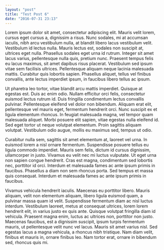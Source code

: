 ```yaml
---
layout: "post"
title: "Test Post 6"
date: "2016-07-31 23:13"
---
```

Lorem ipsum dolor sit amet, consectetur adipiscing elit. Mauris velit lorem, cursus eget cursus a, dignissim a risus. Nunc sodales, mi at accumsan iaculis, nibh arcu vestibulum nulla, at blandit libero lacus vestibulum velit. Vestibulum id lectus nulla. Mauris lectus est, sodales non suscipit at, ultrices eget nulla. Phasellus sodales eget urna id rutrum. Integer sit amet lacus varius, pellentesque nulla quis, pretium nunc. Praesent tempus felis eu lacus maximus, sit amet dapibus risus placerat. Vestibulum sed ipsum vitae sem facilisis ultrices. Pellentesque aliquam neque lacinia malesuada mattis. Curabitur quis lobortis sapien. Phasellus aliquet, tellus vel finibus convallis, ante lectus imperdiet ipsum, in faucibus libero tellus ac ipsum.

Ut pharetra leo tortor, vitae blandit arcu mattis imperdiet. Quisque at egestas est. Duis ac enim odio. Nullam efficitur orci felis, consectetur euismod lectus rutrum id. Duis fringilla condimentum lectus convallis pulvinar. Pellentesque eleifend vel dolor non bibendum. Aliquam erat elit, pellentesque vel mauris eget, fermentum hendrerit orci. Nunc suscipit ex et ligula elementum rhoncus. In feugiat malesuada magna, vel tempor quam malesuada aliquet. Morbi posuere elit sapien, vitae egestas nulla eleifend id. Sed eget tortor ut neque volutpat elementum. Proin sagittis aliquam volutpat. Vestibulum odio augue, mollis eu maximus sed, tempus ut odio.

Curabitur nulla sem, sagittis sit amet elementum at, laoreet vel urna. In euismod lorem a nisl ornare fermentum. Suspendisse posuere tellus eu ligula commodo imperdiet. Mauris sem felis, dictum id cursus dignissim, ullamcorper in justo. Vivamus eu velit nec mi luctus vulputate. Ut eget urna non sapien congue hendrerit. Cras est magna, condimentum sed lobortis nec, porttitor id orci. Interdum et malesuada fames ac ante ipsum primis in faucibus. Phasellus a diam non sem rhoncus porta. Sed tempus et massa quis consequat. Interdum et malesuada fames ac ante ipsum primis in faucibus.

Vivamus vehicula hendrerit iaculis. Maecenas eu porttitor libero. Mauris aliquam, velit non elementum aliquam, libero ligula euismod quam, a pulvinar massa quam id velit. Suspendisse fermentum diam ac nisl luctus interdum. Vestibulum laoreet, metus at consequat ultrices, lorem lorem hendrerit elit, in varius justo ex quis ante. Quisque volutpat fringilla diam id vehicula. Praesent magna enim, luctus ac ultrices non, porttitor non justo. Maecenas faucibus, est a dignissim suscipit, ipsum turpis fermentum mauris, ut pellentesque velit nunc vel lacus. Mauris sit amet varius nisl. Sed egestas lacus a magna vehicula, a rhoncus nibh tristique. Nam diam velit, finibus et mauris in, ornare finibus leo. Nam tortor erat, ornare in bibendum sed, rhoncus quis mi.
